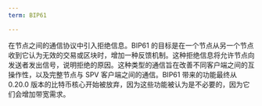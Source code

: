 ```yaml
---
term: BIP61

---
```

在节点之间的通信协议中引入拒绝信息。BIP61 的目标是在一个节点从另一个节点收到它认为无效的交易或区块时，增加一种反馈机制。这种拒绝信息将允许节点向发送者发出信号，说明拒绝的原因。这种类型的通信旨在改善不同客户端之间的互操作性，以及完整节点与 SPV 客户端之间的通信。BIP61 带来的功能最终从 0.20.0 版本的比特币核心开始被放弃，因为这些功能被认为是不必要的，因为它们会增加带宽需求。